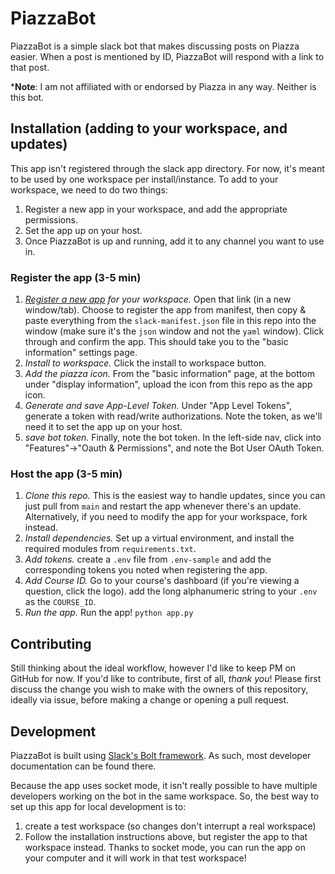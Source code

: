 # PiazzaBot
PiazzaBot is a simple slack bot that makes discussing posts on Piazza easier.
When a post is mentioned by ID, PiazzaBot will respond with a link to that
post.

***Note**: I am not affiliated with or endorsed by Piazza in any way. Neither
is this bot.

## Installation (adding to your workspace, and updates)
This app isn't registered through the slack app directory. For now, it's meant
to be used by one workspace per install/instance. To add to your workspace,
we need to do two things:
1. Register a new app in your workspace, and add the appropriate permissions.
2. Set the app up on your host.
3. Once PiazzaBot is up and running, add it to any channel you want to use in.

### Register the app (3-5 min)
1. _[Register a new app](https://api.slack.com/apps?new_app=1) for your
workspace._ Open that link (in a new window/tab). Choose to register the app
from manifest, then copy & paste everything from the `slack-manifest.json`
file in this repo into the window (make sure it's the `json` window and not
the `yaml` window). Click through and confirm the app. This should take you
to the "basic information" settings page.
2. _Install to workspace._ Click the install to workspace button.
3. _Add the piazza icon._ From the "basic information" page, at the bottom
under "display information", upload the icon from this repo as the app icon.
4. _Generate and save App-Level Token._ Under "App Level Tokens", generate a
token with read/write authorizations. Note the token, as we'll need it to set
the app up on your host.
5. _save bot token._ Finally, note the bot token. In the left-side nav, click
into "Features"->"Oauth & Permissions", and note the Bot User OAuth Token.

### Host the app (3-5 min)
1. _Clone this repo._ This is the easiest way to handle updates, since you
can just pull from `main` and restart the app whenever there's an update.
Alternatively, if you need to modify the app for your workspace, fork instead.
2. _Install dependencies._ Set up a virtual environment, and install the
required modules from `requirements.txt`.
3. _Add tokens._ create a `.env` file from `.env-sample` and add the
corresponding tokens you noted when registering the app.
4. _Add Course ID._ Go to your course's dashboard (if you're viewing a question,
click the logo). add the long alphanumeric string to your `.env` as the `COURSE_ID`.
5. _Run the app._ Run the app! `python app.py`

## Contributing
Still thinking about the ideal workflow, however I'd like to keep PM on
GitHub for now. If you'd like to contribute, first of all, _thank you_!
Please first discuss the change you wish to make with the owners of this
repository, ideally via issue, before making a change or opening a pull request.

## Development
PiazzaBot is built using [Slack's Bolt framework](https://github.com/SlackAPI/bolt-python).
As such, most developer documentation can be found there.

Because the app uses socket mode, it isn't really possible to have multiple
developers working on the bot in the same workspace. So, the best way to set
up this app for local development is to:
1. create a test workspace (so changes don't interrupt a real workspace)
2. Follow the installation instructions above, but register the app to that
workspace instead. Thanks to socket mode, you can run the app on your computer
and it will work in that test workspace!
